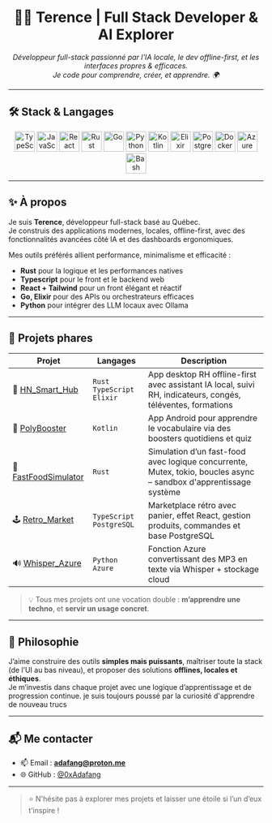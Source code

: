 <h1 align="center">👨‍💻 Terence | Full Stack Developer & AI Explorer</h1>

<p align="center">
  <i>Développeur full-stack passionné par l'IA locale, le dev offline-first, et les interfaces propres & efficaces.</i><br>
  <i>Je code pour comprendre, créer, et apprendre. 🌍</i>
</p>

---

## 🛠️ Stack & Langages

<p align="center">
  <img src="https://cdn.jsdelivr.net/gh/devicons/devicon/icons/typescript/typescript-original.svg" width="40" alt="TypeScript"/>
  <img src="https://cdn.jsdelivr.net/gh/devicons/devicon/icons/javascript/javascript-original.svg" width="40" alt="JavaScript"/>
  <img src="https://cdn.jsdelivr.net/gh/devicons/devicon/icons/react/react-original.svg" width="40" alt="React"/>
  <img src="https://cdn.jsdelivr.net/gh/devicons/devicon/icons/rust/rust-original.svg" width="40" alt="Rust"/>
  <img src="https://cdn.jsdelivr.net/gh/devicons/devicon/icons/go/go-original.svg" width="40" alt="Go"/>
  <img src="https://cdn.jsdelivr.net/gh/devicons/devicon/icons/python/python-original.svg" width="40" alt="Python"/>
  <img src="https://cdn.jsdelivr.net/gh/devicons/devicon/icons/kotlin/kotlin-original.svg" width="40" alt="Kotlin"/>
  <img src="https://cdn.jsdelivr.net/gh/devicons/devicon/icons/elixir/elixir-original.svg" width="40" alt="Elixir"/>
  <img src="https://cdn.jsdelivr.net/gh/devicons/devicon/icons/postgresql/postgresql-original.svg" width="40" alt="PostgreSQL"/>
  <img src="https://cdn.jsdelivr.net/gh/devicons/devicon/icons/docker/docker-original.svg" width="40" alt="Docker"/>
  <img src="https://cdn.jsdelivr.net/gh/devicons/devicon/icons/azure/azure-original.svg" width="40" alt="Azure"/>
  <img src="https://cdn.jsdelivr.net/gh/devicons/devicon/icons/bash/bash-original.svg" width="40" alt="Bash"/>
</p>

---

## ✨ À propos

Je suis **Terence**, développeur full-stack basé au Québec.  
Je construis des applications modernes, locales, offline-first, avec des fonctionnalités avancées côté IA et des dashboards ergonomiques.

Mes outils préférés allient performance, minimalisme et efficacité :
- **Rust** pour la logique et les performances natives
- **Typescript** pour le front et le backend web
- **React + Tailwind** pour un front élégant et réactif
- **Go, Elixir** pour des APIs ou orchestrateurs efficaces
- **Python** pour intégrer des LLM locaux avec Ollama

---

## 🚀 Projets phares

| Projet | Langages | Description |
|--------|----------|-------------|
| 🔐 [HN_Smart_Hub](https://github.com/0xAdafang/HN_Smart_Hub) | `Rust` `TypeScript` `Elixir` | App desktop RH offline-first avec assistant IA local, suivi RH, indicateurs, congés, téléventes, formations |
| 📱 [PolyBooster](https://github.com/0xAdafang/PolyBooster) | `Kotlin` | App Android pour apprendre le vocabulaire via des boosters quotidiens et quiz |
| 🍔 [FastFoodSimulator](https://github.com/0xAdafang/FastFoodSimulator) | `Rust` | Simulation d’un fast-food avec logique concurrente, Mutex, tokio, boucles async – sandbox d'apprentissage système |
| 🕹 [Retro_Market](https://github.com/0xAdafang/Retro_Market) | `TypeScript` `PostgreSQL` | Marketplace rétro avec panier, effet React, gestion produits, commandes et base PostgreSQL |
| 🔊 [Whisper_Azure](https://github.com/0xAdafang/Whisper_Azure) | `Python` `Azure` | Fonction Azure convertissant des MP3 en texte via Whisper + stockage cloud |

> 💡 Tous mes projets ont une vocation double : **m’apprendre une techno**, et **servir un usage concret**.

---

## 🖤 Philosophie

J’aime construire des outils **simples mais puissants**, maîtriser toute la stack (de l’UI au bas niveau), et proposer des solutions **offlines, locales et éthiques**.  
Je m’investis dans chaque projet avec une logique d’apprentissage et de progression continue. je suis toujours poussé par la curiosité d'apprendre de nouveau trucs

---

## 📬 Me contacter

- 📫 Email : **adafang@proton.me**
- 🌐 GitHub : [@0xAdafang](https://github.com/0xAdafang)

---

> ⭐ N'hésite pas à explorer mes projets et laisser une étoile si l’un d’eux t’inspire !

